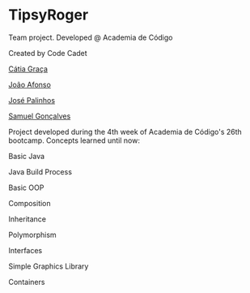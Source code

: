 # TipsyRoger
Team project.
Developed @ Academia de Código

Created by Code Cadet

[Cátia Graça](https://github.com/catiagraca)

[João Afonso](https://github.com/joao-am-afonso)

[José Palinhos](https://github.com/josepalinhos)

[Samuel Gonçalves](https://github.com/samituga)

Project developed during the 4th week of Academia de Código's 26th bootcamp.
Concepts learned until now:

Basic Java

Java Build Process

Basic OOP

Composition

Inheritance

Polymorphism

Interfaces

Simple Graphics Library

Containers

